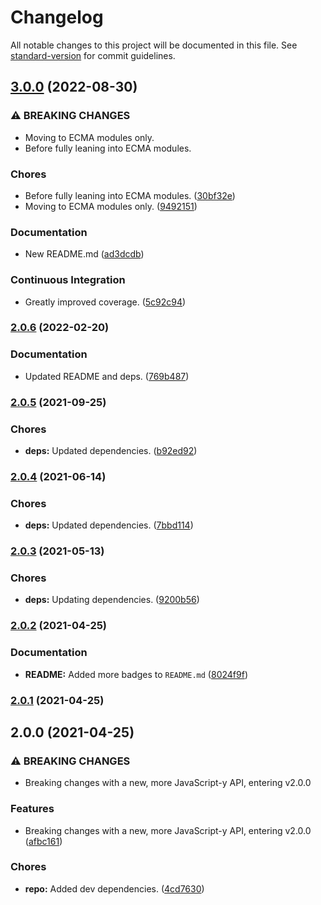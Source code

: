 # Changelog

All notable changes to this project will be documented in this file. See [standard-version](https://github.com/conventional-changelog/standard-version) for commit guidelines.

## [3.0.0](https://github.com/Anadian/application-log-winston-interface/compare/v2.0.6...v3.0.0) (2022-08-30)


### ⚠ BREAKING CHANGES

* Moving to ECMA modules only.
* Before fully leaning into ECMA modules.

### Chores

* Before fully leaning into ECMA modules. ([30bf32e](https://github.com/Anadian/application-log-winston-interface/commit/30bf32e645246bf6146ab2025aec5f6e80bd608e))
* Moving to ECMA modules only. ([9492151](https://github.com/Anadian/application-log-winston-interface/commit/9492151dd3f985c7a73c2b89f15f558454027aec))


### Documentation

* New README.md ([ad3dcdb](https://github.com/Anadian/application-log-winston-interface/commit/ad3dcdb0aa8349f734ffd31b2558661907b3f29f))


### Continuous Integration

* Greatly improved coverage. ([5c92c94](https://github.com/Anadian/application-log-winston-interface/commit/5c92c94e9c1a9167c6d078d6b620cf52bd452c09))

### [2.0.6](https://github.com/Anadian/application-log-winston-interface/compare/v2.0.5...v2.0.6) (2022-02-20)


### Documentation

* Updated README and deps. ([769b487](https://github.com/Anadian/application-log-winston-interface/commit/769b487d368968d63f9f3ad5bc135bd4059d21b4))

### [2.0.5](https://github.com/Anadian/application-log-winston-interface/compare/v2.0.4...v2.0.5) (2021-09-25)


### Chores

* **deps:** Updated dependencies. ([b92ed92](https://github.com/Anadian/application-log-winston-interface/commit/b92ed92b947a12c1f24df1ad3bc11c9c1cc7d253))

### [2.0.4](https://github.com/Anadian/application-log-winston-interface/compare/v2.0.3...v2.0.4) (2021-06-14)


### Chores

* **deps:** Updated dependencies. ([7bbd114](https://github.com/Anadian/application-log-winston-interface/commit/7bbd1142cc3091402fa10fa9f9dc53b512e257f8))

### [2.0.3](https://github.com/Anadian/application-log-winston-interface/compare/v2.0.2...v2.0.3) (2021-05-13)


### Chores

* **deps:** Updating dependencies. ([9200b56](https://github.com/Anadian/application-log-winston-interface/commit/9200b56afa79cff73cf11c009dcd4e25dbf2690b))

### [2.0.2](https://github.com/Anadian/application-log-winston-interface/compare/v2.0.1...v2.0.2) (2021-04-25)


### Documentation

* **README:** Added more badges to `README.md` ([8024f9f](https://github.com/Anadian/application-log-winston-interface/commit/8024f9f21145cfa09d09020098cec512539bdaf4))

### [2.0.1](https://github.com/Anadian/application-log-winston-interface/compare/v2.0.0...v2.0.1) (2021-04-25)

## 2.0.0 (2021-04-25)


### ⚠ BREAKING CHANGES

* Breaking changes with a new, more JavaScript-y API, entering v2.0.0

### Features

* Breaking changes with a new, more JavaScript-y API, entering v2.0.0 ([afbc161](https://github.com/Anadian/application-log-winston-interface/commit/afbc161aed586aed3071e1cd705d732a80342a91))


### Chores

* **repo:** Added dev dependencies. ([4cd7630](https://github.com/Anadian/application-log-winston-interface/commit/4cd7630a75781b8fa68b54a3b021b1b2a3500e60))
